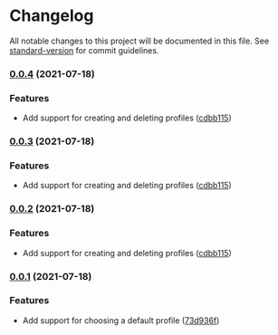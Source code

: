 # Changelog

All notable changes to this project will be documented in this file. See [standard-version](https://github.com/conventional-changelog/standard-version) for commit guidelines.

### [0.0.4](https://github.com/nicolasdao/switch-profile/compare/v0.0.1...v0.0.4) (2021-07-18)


### Features

* Add support for creating and deleting profiles ([cdbb115](https://github.com/nicolasdao/switch-profile/commit/cdbb115386536ce1d38d4de13d71b0e8dc1e4c68))

### [0.0.3](https://github.com/nicolasdao/switch-profile/compare/v0.0.1...v0.0.3) (2021-07-18)


### Features

* Add support for creating and deleting profiles ([cdbb115](https://github.com/nicolasdao/switch-profile/commit/cdbb115386536ce1d38d4de13d71b0e8dc1e4c68))

### [0.0.2](https://github.com/nicolasdao/switch-profile/compare/v0.0.1...v0.0.2) (2021-07-18)


### Features

* Add support for creating and deleting profiles ([cdbb115](https://github.com/nicolasdao/switch-profile/commit/cdbb115386536ce1d38d4de13d71b0e8dc1e4c68))

### [0.0.1](https://github.com/nicolasdao/switch-profile/compare/v0.0.4...v0.0.1) (2021-07-18)


### Features

* Add support for choosing a default profile ([73d936f](https://github.com/nicolasdao/switch-profile/commit/73d936fa95d5240dbbeb12e3f640e7436f1cc76f))
